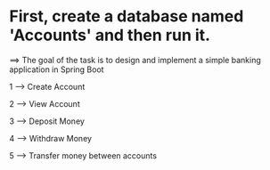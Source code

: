 # First, create a database named 'Accounts' and then run it.

==> The goal of the task is to design and implement a simple banking application in Spring Boot

1 --> Create Account

2 --> View Account

3 --> Deposit Money

4 --> Withdraw Money

5 --> Transfer money between accounts
